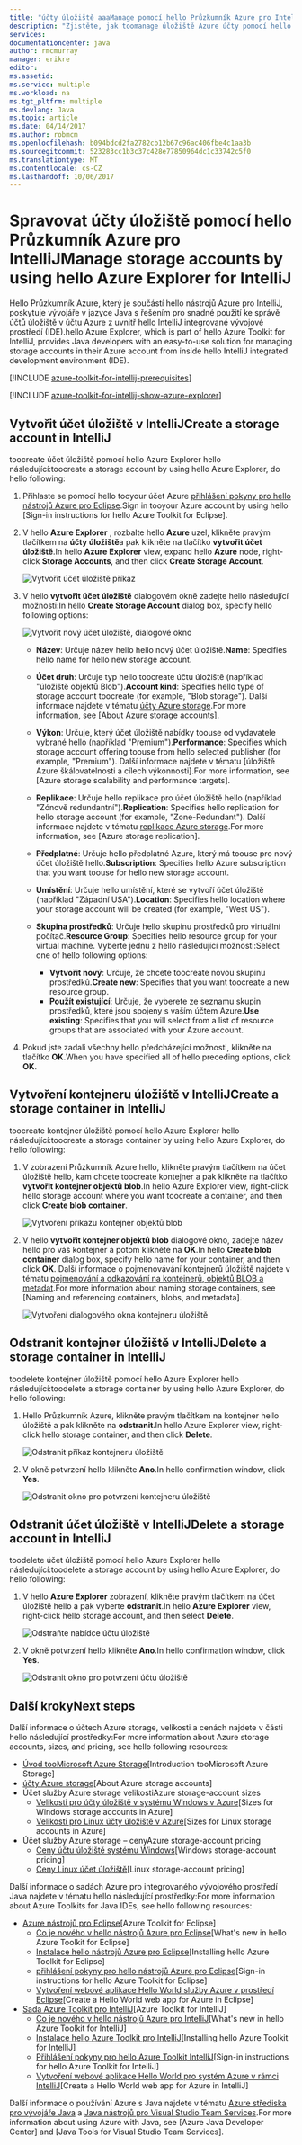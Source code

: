 ```yaml
---
title: "účty úložiště aaaManage pomocí hello Průzkumník Azure pro IntelliJ | Microsoft Docs"
description: "Zjistěte, jak toomanage úložiště Azure účty pomocí hello Průzkumník Azure pro IntelliJ."
services: 
documentationcenter: java
author: rmcmurray
manager: erikre
editor: 
ms.assetid: 
ms.service: multiple
ms.workload: na
ms.tgt_pltfrm: multiple
ms.devlang: Java
ms.topic: article
ms.date: 04/14/2017
ms.author: robmcm
ms.openlocfilehash: b094bdcd2fa2782cb12b67c96ac406fbe4c1aa3b
ms.sourcegitcommit: 523283cc1b3c37c428e77850964dc1c33742c5f0
ms.translationtype: MT
ms.contentlocale: cs-CZ
ms.lasthandoff: 10/06/2017
---
```

# <a name="manage-storage-accounts-by-using-hello-azure-explorer-for-intellij"></a><span data-ttu-id="2800e-103">Spravovat účty úložiště pomocí hello Průzkumník Azure pro IntelliJ</span><span class="sxs-lookup"><span data-stu-id="2800e-103">Manage storage accounts by using hello Azure Explorer for IntelliJ</span></span>

<span data-ttu-id="2800e-104">Hello Průzkumník Azure, který je součástí hello nástrojů Azure pro IntelliJ, poskytuje vývojáře v jazyce Java s řešením pro snadné použití ke správě účtů úložiště v účtu Azure z uvnitř hello IntelliJ integrované vývojové prostředí (IDE).</span><span class="sxs-lookup"><span data-stu-id="2800e-104">hello Azure Explorer, which is part of hello Azure Toolkit for IntelliJ, provides Java developers with an easy-to-use solution for managing storage accounts in their Azure account from inside hello IntelliJ integrated development environment (IDE).</span></span>

[!INCLUDE [azure-toolkit-for-intellij-prerequisites](../includes/azure-toolkit-for-intellij-prerequisites.md)]

[!INCLUDE [azure-toolkit-for-intellij-show-azure-explorer](../includes/azure-toolkit-for-intellij-show-azure-explorer.md)]

## <a name="create-a-storage-account-in-intellij"></a><span data-ttu-id="2800e-105">Vytvořit účet úložiště v IntelliJ</span><span class="sxs-lookup"><span data-stu-id="2800e-105">Create a storage account in IntelliJ</span></span>

<span data-ttu-id="2800e-106">toocreate účet úložiště pomocí hello Azure Explorer hello následující:</span><span class="sxs-lookup"><span data-stu-id="2800e-106">toocreate a storage account by using hello Azure Explorer, do hello following:</span></span>

1. <span data-ttu-id="2800e-107">Přihlaste se pomocí hello tooyour účet Azure [přihlášení pokyny pro hello nástrojů Azure pro Eclipse].</span><span class="sxs-lookup"><span data-stu-id="2800e-107">Sign in tooyour Azure account by using hello [Sign-in instructions for hello Azure Toolkit for Eclipse].</span></span> 

2. <span data-ttu-id="2800e-108">V hello **Azure Explorer** , rozbalte hello **Azure** uzel, klikněte pravým tlačítkem na **účty úložiště**a pak klikněte na tlačítko **vytvořit účet úložiště**.</span><span class="sxs-lookup"><span data-stu-id="2800e-108">In hello **Azure Explorer** view, expand hello **Azure** node, right-click **Storage Accounts**, and then click **Create Storage Account**.</span></span>

   ![Vytvořit účet úložiště příkaz][CS01]

3. <span data-ttu-id="2800e-110">V hello **vytvořit účet úložiště** dialogovém okně zadejte hello následující možnosti:</span><span class="sxs-lookup"><span data-stu-id="2800e-110">In hello **Create Storage Account** dialog box, specify hello following options:</span></span>

   ![Vytvořit nový účet úložiště, dialogové okno][CS02]

   * <span data-ttu-id="2800e-112">**Název**: Určuje název hello hello nový účet úložiště.</span><span class="sxs-lookup"><span data-stu-id="2800e-112">**Name**: Specifies hello name for hello new storage account.</span></span>

   * <span data-ttu-id="2800e-113">**Účet druh**: Určuje typ hello toocreate účtu úložiště (například "úložiště objektů Blob").</span><span class="sxs-lookup"><span data-stu-id="2800e-113">**Account kind**: Specifies hello type of storage account toocreate (for example, "Blob storage").</span></span> <span data-ttu-id="2800e-114">Další informace najdete v tématu [účty Azure storage].</span><span class="sxs-lookup"><span data-stu-id="2800e-114">For more information, see [About Azure storage accounts].</span></span> 

   * <span data-ttu-id="2800e-115">**Výkon**: Určuje, který účet úložiště nabídky toouse od vydavatele vybrané hello (například "Premium").</span><span class="sxs-lookup"><span data-stu-id="2800e-115">**Performance**: Specifies which storage account offering toouse from hello selected publisher (for example, "Premium").</span></span> <span data-ttu-id="2800e-116">Další informace najdete v tématu [úložiště Azure škálovatelnosti a cílech výkonnosti].</span><span class="sxs-lookup"><span data-stu-id="2800e-116">For more information, see [Azure storage scalability and performance targets].</span></span> 

   * <span data-ttu-id="2800e-117">**Replikace**: Určuje hello replikace pro účet úložiště hello (například "Zónově redundantní").</span><span class="sxs-lookup"><span data-stu-id="2800e-117">**Replication**: Specifies hello replication for hello storage account (for example, "Zone-Redundant").</span></span> <span data-ttu-id="2800e-118">Další informace najdete v tématu [replikace Azure storage].</span><span class="sxs-lookup"><span data-stu-id="2800e-118">For more information, see [Azure storage replication].</span></span> 

   * <span data-ttu-id="2800e-119">**Předplatné**: Určuje hello předplatné Azure, který má toouse pro nový účet úložiště hello.</span><span class="sxs-lookup"><span data-stu-id="2800e-119">**Subscription**: Specifies hello Azure subscription that you want toouse for hello new storage account.</span></span>

   * <span data-ttu-id="2800e-120">**Umístění**: Určuje hello umístění, které se vytvoří účet úložiště (například "Západní USA").</span><span class="sxs-lookup"><span data-stu-id="2800e-120">**Location**: Specifies hello location where your storage account will be created (for example, "West US").</span></span>

   * <span data-ttu-id="2800e-121">**Skupina prostředků**: Určuje hello skupinu prostředků pro virtuální počítač.</span><span class="sxs-lookup"><span data-stu-id="2800e-121">**Resource Group**: Specifies hello resource group for your virtual machine.</span></span> <span data-ttu-id="2800e-122">Vyberte jednu z hello následující možnosti:</span><span class="sxs-lookup"><span data-stu-id="2800e-122">Select one of hello following options:</span></span>
      * <span data-ttu-id="2800e-123">**Vytvořit nový**: Určuje, že chcete toocreate novou skupinu prostředků.</span><span class="sxs-lookup"><span data-stu-id="2800e-123">**Create new**: Specifies that you want toocreate a new resource group.</span></span>
      * <span data-ttu-id="2800e-124">**Použít existující**: Určuje, že vyberete ze seznamu skupin prostředků, které jsou spojeny s vaším účtem Azure.</span><span class="sxs-lookup"><span data-stu-id="2800e-124">**Use existing**: Specifies that you will select from a list of resource groups that are associated with your Azure account.</span></span>

4. <span data-ttu-id="2800e-125">Pokud jste zadali všechny hello předcházející možnosti, klikněte na tlačítko **OK**.</span><span class="sxs-lookup"><span data-stu-id="2800e-125">When you have specified all of hello preceding options, click **OK**.</span></span>

## <a name="create-a-storage-container-in-intellij"></a><span data-ttu-id="2800e-126">Vytvoření kontejneru úložiště v IntelliJ</span><span class="sxs-lookup"><span data-stu-id="2800e-126">Create a storage container in IntelliJ</span></span>

<span data-ttu-id="2800e-127">toocreate kontejner úložiště pomocí hello Azure Explorer hello následující:</span><span class="sxs-lookup"><span data-stu-id="2800e-127">toocreate a storage container by using hello Azure Explorer, do hello following:</span></span>

1. <span data-ttu-id="2800e-128">V zobrazení Průzkumník Azure hello, klikněte pravým tlačítkem na účet úložiště hello, kam chcete toocreate kontejner a pak klikněte na tlačítko **vytvořit kontejner objektů blob**.</span><span class="sxs-lookup"><span data-stu-id="2800e-128">In hello Azure Explorer view, right-click hello storage account where you want toocreate a container, and then click **Create blob container**.</span></span>

   ![Vytvoření příkazu kontejner objektů blob][CC01]

2. <span data-ttu-id="2800e-130">V hello **vytvořit kontejner objektů blob** dialogové okno, zadejte název hello pro váš kontejner a potom klikněte na **OK**.</span><span class="sxs-lookup"><span data-stu-id="2800e-130">In hello **Create blob container** dialog box, specify hello name for your container, and then click **OK**.</span></span> <span data-ttu-id="2800e-131">Další informace o pojmenovávání kontejnerů úložiště najdete v tématu [pojmenování a odkazování na kontejnerů, objektů BLOB a metadat].</span><span class="sxs-lookup"><span data-stu-id="2800e-131">For more information about naming storage containers, see [Naming and referencing containers, blobs, and metadata].</span></span>

   ![Vytvoření dialogového okna kontejneru úložiště][CC02]

## <a name="delete-a-storage-container-in-intellij"></a><span data-ttu-id="2800e-133">Odstranit kontejner úložiště v IntelliJ</span><span class="sxs-lookup"><span data-stu-id="2800e-133">Delete a storage container in IntelliJ</span></span>

<span data-ttu-id="2800e-134">toodelete kontejner úložiště pomocí hello Azure Explorer hello následující:</span><span class="sxs-lookup"><span data-stu-id="2800e-134">toodelete a storage container by using hello Azure Explorer, do hello following:</span></span>

1. <span data-ttu-id="2800e-135">Hello Průzkumník Azure, klikněte pravým tlačítkem na kontejner hello úložiště a pak klikněte na **odstranit**.</span><span class="sxs-lookup"><span data-stu-id="2800e-135">In hello Azure Explorer view, right-click hello storage container, and then click **Delete**.</span></span>

   ![Odstranit příkaz kontejneru úložiště][DC01]

2. <span data-ttu-id="2800e-137">V okně potvrzení hello klikněte **Ano**.</span><span class="sxs-lookup"><span data-stu-id="2800e-137">In hello confirmation window, click **Yes**.</span></span>

   ![Odstranit okno pro potvrzení kontejneru úložiště][DC02]

## <a name="delete-a-storage-account-in-intellij"></a><span data-ttu-id="2800e-139">Odstranit účet úložiště v IntelliJ</span><span class="sxs-lookup"><span data-stu-id="2800e-139">Delete a storage account in IntelliJ</span></span>

<span data-ttu-id="2800e-140">toodelete účet úložiště pomocí hello Azure Explorer hello následující:</span><span class="sxs-lookup"><span data-stu-id="2800e-140">toodelete a storage account by using hello Azure Explorer, do hello following:</span></span>

1. <span data-ttu-id="2800e-141">V hello **Azure Explorer** zobrazení, klikněte pravým tlačítkem na účet úložiště hello a pak vyberte **odstranit**.</span><span class="sxs-lookup"><span data-stu-id="2800e-141">In hello **Azure Explorer** view, right-click hello storage account, and then select **Delete**.</span></span>

   ![Odstraňte nabídce účtu úložiště][DS01]

2. <span data-ttu-id="2800e-143">V okně potvrzení hello klikněte **Ano**.</span><span class="sxs-lookup"><span data-stu-id="2800e-143">In hello confirmation window, click **Yes**.</span></span>

   ![Odstranit okno pro potvrzení účtu úložiště][DS02]

## <a name="next-steps"></a><span data-ttu-id="2800e-145">Další kroky</span><span class="sxs-lookup"><span data-stu-id="2800e-145">Next steps</span></span>
<span data-ttu-id="2800e-146">Další informace o účtech Azure storage, velikosti a cenách najdete v části hello následující prostředky:</span><span class="sxs-lookup"><span data-stu-id="2800e-146">For more information about Azure storage accounts, sizes, and pricing, see hello following resources:</span></span>

* <span data-ttu-id="2800e-147">[Úvod tooMicrosoft Azure Storage]</span><span class="sxs-lookup"><span data-stu-id="2800e-147">[Introduction tooMicrosoft Azure Storage]</span></span>
* <span data-ttu-id="2800e-148">[účty Azure storage]</span><span class="sxs-lookup"><span data-stu-id="2800e-148">[About Azure storage accounts]</span></span>
* <span data-ttu-id="2800e-149">Účet služby Azure storage velikosti</span><span class="sxs-lookup"><span data-stu-id="2800e-149">Azure storage-account sizes</span></span>
  * <span data-ttu-id="2800e-150">[Velikosti pro účty úložiště v systému Windows v Azure]</span><span class="sxs-lookup"><span data-stu-id="2800e-150">[Sizes for Windows storage accounts in Azure]</span></span>
  * <span data-ttu-id="2800e-151">[Velikosti pro Linux účty úložiště v Azure]</span><span class="sxs-lookup"><span data-stu-id="2800e-151">[Sizes for Linux storage accounts in Azure]</span></span>
* <span data-ttu-id="2800e-152">Účet služby Azure storage – ceny</span><span class="sxs-lookup"><span data-stu-id="2800e-152">Azure storage-account pricing</span></span>
  * <span data-ttu-id="2800e-153">[Ceny účtu úložiště systému Windows]</span><span class="sxs-lookup"><span data-stu-id="2800e-153">[Windows storage-account pricing]</span></span>
  * <span data-ttu-id="2800e-154">[Ceny Linux účet úložiště]</span><span class="sxs-lookup"><span data-stu-id="2800e-154">[Linux storage-account pricing]</span></span>

<span data-ttu-id="2800e-155">Další informace o sadách Azure pro integrovaného vývojového prostředí Java najdete v tématu hello následující prostředky:</span><span class="sxs-lookup"><span data-stu-id="2800e-155">For more information about Azure Toolkits for Java IDEs, see hello following resources:</span></span>

* <span data-ttu-id="2800e-156">[Azure nástrojů pro Eclipse]</span><span class="sxs-lookup"><span data-stu-id="2800e-156">[Azure Toolkit for Eclipse]</span></span>
  * <span data-ttu-id="2800e-157">[Co je nového v hello nástrojů Azure pro Eclipse]</span><span class="sxs-lookup"><span data-stu-id="2800e-157">[What's new in hello Azure Toolkit for Eclipse]</span></span>
  * <span data-ttu-id="2800e-158">[Instalace hello nástrojů Azure pro Eclipse]</span><span class="sxs-lookup"><span data-stu-id="2800e-158">[Installing hello Azure Toolkit for Eclipse]</span></span>
  * <span data-ttu-id="2800e-159">[přihlášení pokyny pro hello nástrojů Azure pro Eclipse]</span><span class="sxs-lookup"><span data-stu-id="2800e-159">[Sign-in instructions for hello Azure Toolkit for Eclipse]</span></span>
  * <span data-ttu-id="2800e-160">[Vytvoření webové aplikace Hello World služby Azure v prostředí Eclipse]</span><span class="sxs-lookup"><span data-stu-id="2800e-160">[Create a Hello World web app for Azure in Eclipse]</span></span>
* <span data-ttu-id="2800e-161">[Sada Azure Toolkit pro IntelliJ]</span><span class="sxs-lookup"><span data-stu-id="2800e-161">[Azure Toolkit for IntelliJ]</span></span>
  * <span data-ttu-id="2800e-162">[Co je nového v hello nástrojů Azure pro IntelliJ]</span><span class="sxs-lookup"><span data-stu-id="2800e-162">[What's new in hello Azure Toolkit for IntelliJ]</span></span>
  * <span data-ttu-id="2800e-163">[Instalace hello Azure Toolkit pro IntelliJ]</span><span class="sxs-lookup"><span data-stu-id="2800e-163">[Installing hello Azure Toolkit for IntelliJ]</span></span>
  * <span data-ttu-id="2800e-164">[Přihlášení pokyny pro hello Azure Toolkit IntelliJ]</span><span class="sxs-lookup"><span data-stu-id="2800e-164">[Sign-in instructions for hello Azure Toolkit for IntelliJ]</span></span>
  * <span data-ttu-id="2800e-165">[Vytvoření webové aplikace Hello World pro systém Azure v rámci IntelliJ]</span><span class="sxs-lookup"><span data-stu-id="2800e-165">[Create a Hello World web app for Azure in IntelliJ]</span></span>

<span data-ttu-id="2800e-166">Další informace o používání Azure s Java najdete v tématu [Azure střediska pro vývojáře Java] a [Java nástrojů pro Visual Studio Team Services].</span><span class="sxs-lookup"><span data-stu-id="2800e-166">For more information about using Azure with Java, see [Azure Java Developer Center] and [Java Tools for Visual Studio Team Services].</span></span>

<!-- URL List -->

[Azure nástrojů pro Eclipse]: ./azure-toolkit-for-eclipse.md
[Sada Azure Toolkit pro IntelliJ]: ./azure-toolkit-for-intellij.md
[Vytvoření webové aplikace Hello World služby Azure v prostředí Eclipse]: ./app-service-web/app-service-web-eclipse-create-hello-world-web-app.md
[Vytvoření webové aplikace Hello World pro systém Azure v rámci IntelliJ]: ./app-service-web/app-service-web-intellij-create-hello-world-web-app.md
[Instalace hello nástrojů Azure pro Eclipse]: ./azure-toolkit-for-eclipse-installation.md
[Instalace hello Azure Toolkit pro IntelliJ]: ./azure-toolkit-for-intellij-installation.md
[přihlášení pokyny pro hello nástrojů Azure pro Eclipse]: ./azure-toolkit-for-eclipse-sign-in-instructions.md
[Přihlášení pokyny pro hello Azure Toolkit IntelliJ]: ./azure-toolkit-for-intellij-sign-in-instructions.md
[Co je nového v hello nástrojů Azure pro Eclipse]: ./azure-toolkit-for-eclipse-whats-new.md
[Co je nového v hello nástrojů Azure pro IntelliJ]: ./azure-toolkit-for-intellij-whats-new.md

[Azure střediska pro vývojáře Java]: https://azure.microsoft.com/develop/java/
[Java nástrojů pro Visual Studio Team Services]: https://java.visualstudio.com/

[Úvod tooMicrosoft Azure Storage]: /azure/storage/storage-introduction
[účty Azure storage]: /azure/storage/storage-create-storage-account
[replikace Azure storage]: /azure/storage/storage-redundancy
[Škálovatelnost a cíle výkonnosti Azure storage]: /azure/storage/storage-scalability-targets
[pojmenování a odkazování na kontejnerů, objektů BLOB a metadat]: http://go.microsoft.com/fwlink/?LinkId=255555

[Velikosti pro účty úložiště v systému Windows v Azure]: /azure/virtual-machines/virtual-machines-windows-sizes
[Velikosti pro Linux účty úložiště v Azure]: /azure/virtual-machines/virtual-machines-linux-sizes
[Ceny účtu úložiště systému Windows]: /pricing/details/virtual-machines/windows/
[Ceny Linux účet úložiště]: /pricing/details/virtual-machines/linux/

<!-- IMG List -->

[CS01]: ./media/azure-toolkit-for-intellij-managing-storage-accounts-using-azure-explorer/CS01.png
[CS02]: ./media/azure-toolkit-for-intellij-managing-storage-accounts-using-azure-explorer/CS02.png
[CC01]: ./media/azure-toolkit-for-intellij-managing-storage-accounts-using-azure-explorer/CC01.png
[CC02]: ./media/azure-toolkit-for-intellij-managing-storage-accounts-using-azure-explorer/CC02.png

[DS01]: ./media/azure-toolkit-for-intellij-managing-storage-accounts-using-azure-explorer/DS01.png
[DS02]: ./media/azure-toolkit-for-intellij-managing-storage-accounts-using-azure-explorer/DS02.png
[DC01]: ./media/azure-toolkit-for-intellij-managing-storage-accounts-using-azure-explorer/DC01.png
[DC02]: ./media/azure-toolkit-for-intellij-managing-storage-accounts-using-azure-explorer/DC02.png
